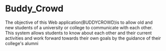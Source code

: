 ﻿# Buddy_Crowd
The objective of this Web application(BUDDYCROWD)is to allow old and new students of a university or college to communicate with each other. This system allows students to know about each other and their current activities and work forward towards their own goals by the guidance of their college's alumni
